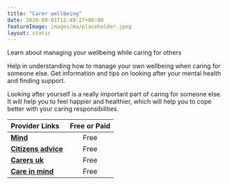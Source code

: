 ```yaml
---
title: "Carer wellbeing"
date: 2020-09-01T12:49:27+06:00
featureImage: images/ma/placeholder.jpeg
layout: static
---
```


Learn about managing your wellbeing while caring for others

Help in understanding how to manage your own wellbeing when caring for someone else. Get information and tips on looking after your mental health and finding support.

Looking after yourself is a really important part of caring for someone else. It will help you to feel happier and healthier, which will help you to cope better with your caring responsibilities.

| Provider Links      | Free or Paid  |  
| :-----------          | :--------------:      |  
| [**Mind**](https://www.mind.org.uk/information-support/helping-someone-else/carers-friends-family-coping-support/am-i-a-carer/) | Free | 
| [**Citizens advice**](https://www.citizensadvice.org.uk/family/looking-after-people/carers-help-and-support/) | Free | 
| [**Carers uk**](https://www.carersuk.org/about-us/our-support-for-carers/) | Free | 
| [**Care in mind**](https://careinmind.com.au/blog/7-self-care-strategies-for-carers/) | Free | 
  

<br/><br/>






